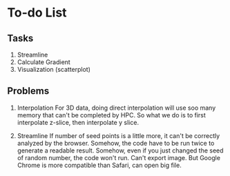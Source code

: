 # To-do List

## Tasks

1. Streamline
2. Calculate Gradient
3. Visualization (scatterplot)

## Problems

1. Interpolation
For 3D data, doing direct interpolation will use soo many memory that can't be completed by HPC.
So what we do is to first interpolate z-slice, then interpolate y slice.

2. Streamline
If number of seed points is a little more, it can't be correctly analyzed by the browser.
Somehow, the code have to be run twice to generate a readable result.
Somehow, even if you just changed the seed of random number, the code won't run.
Can't export image.
But Google Chrome is more compatible than Safari, can open big file.

